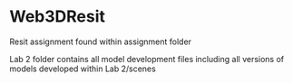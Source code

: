 # Web3DResit

Resit assignment found within assignment folder

Lab 2 folder contains all model development files including all versions of models developed within Lab 2/scenes
